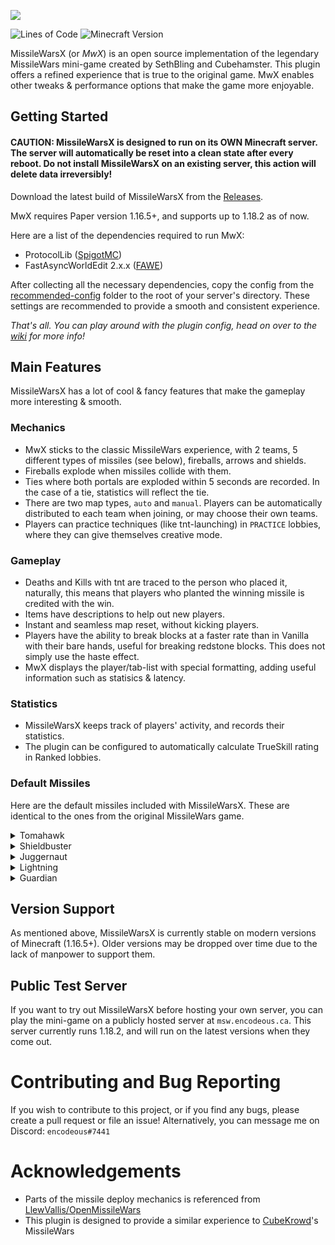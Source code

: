 ![](assets/cover.png)

![Lines of Code](https://img.shields.io/tokei/lines/github/encodeous/MissileWarsX)
![Minecraft Version](https://img.shields.io/badge/minecraft-1.16.5%2B-green)

MissileWarsX (or *MwX*) is an open source implementation of the legendary MissileWars mini-game created by SethBling and Cubehamster. This plugin offers a refined experience that is true to the original game. MwX enables other tweaks & performance options that make the game more enjoyable.


## Getting Started

#### CAUTION: MissileWarsX is designed to run on its OWN Minecraft server. The server will automatically be reset into a clean state after every reboot. Do not install MissileWarsX on an existing server, this action will delete data irreversibly!

Download the latest build of MissileWarsX from the [Releases](https://github.com/encodeous/MissileWarsX/releases/tag/latest).

MwX requires Paper version 1.16.5+, and supports up to 1.18.2 as of now.

Here are a list of the dependencies required to run MwX:
- ProtocolLib ([SpigotMC](https://www.spigotmc.org/resources/protocollib.1997/))
- FastAsyncWorldEdit 2.x.x ([FAWE](https://intellectualsites.github.io/download/fawe.html))

After collecting all the necessary dependencies, copy the config from the [recommended-config](https://github.com/encodeous/MissileWarsX/tree/dev/recommended-config) folder to the root of your server's directory. These settings are recommended to provide a smooth and consistent experience.

*That's all. You can play around with the plugin config, head on over to the [wiki](https://github.com/encodeous/MissileWarsX/wiki) for more info!*

## Main Features

MissileWarsX has a lot of cool & fancy features that make the gameplay more interesting & smooth.

### Mechanics

- MwX sticks to the classic MissileWars experience, with 2 teams, 5 different types of missiles (see below), fireballs, arrows and shields.
- Fireballs explode when missiles collide with them.
- Ties where both portals are exploded within 5 seconds are recorded. In the case of a tie, statistics will reflect the tie.
- There are two map types, `auto` and `manual`. Players can be automatically distributed to each team when joining, or may choose their own teams.
- Players can practice techniques (like tnt-launching) in `PRACTICE` lobbies, where they can give themselves creative mode.

### Gameplay

- Deaths and Kills with tnt are traced to the person who placed it, naturally, this means that players who planted the winning missile is credited with the win.
- Items have descriptions to help out new players.
- Instant and seamless map reset, without kicking players.
- Players have the ability to break blocks at a faster rate than in Vanilla with their bare hands, useful for breaking redstone blocks. This does not simply use the haste effect.
- MwX displays the player/tab-list with special formatting, adding useful information such as statisics & latency.

### Statistics
- MissileWarsX keeps track of players' activity, and records their statistics.
- The plugin can be configured to automatically calculate TrueSkill rating in Ranked lobbies.

### Default Missiles

Here are the default missiles included with MissileWarsX. These are identical to the ones from the original MissileWars game.

<details>
<summary>Tomahawk</summary>

![Tomahawk](assets/tomahawk.png)
</details>

<details>
<summary>Shieldbuster</summary>

![Shieldbuster](assets/shieldbuster.png)
</details>

<details>
<summary>Juggernaut</summary>

![Juggernaut](assets/juggernaut.png)
</details>

<details>
<summary>Lightning</summary>

![Lightning](assets/lightning.png)
</details>

<details>
<summary>Guardian</summary>

![Guardian](assets/guardian.png)
</details>


## Version Support

As mentioned above, MissileWarsX is currently stable on modern versions of Minecraft (1.16.5+). Older versions may be dropped over time due to the lack of manpower to support them.

## Public Test Server

If you want to try out MissileWarsX before hosting your own server, you can play the mini-game on a publicly hosted server at `msw.encodeous.ca`. This server currently runs 1.18.2, and will run on the latest versions when they come out.

# Contributing and Bug Reporting

If you wish to contribute to this project, or if you find any bugs, please create a pull request or file an issue!
Alternatively, you can message me on Discord: `encodeous#7441`

# Acknowledgements

- Parts of the missile deploy mechanics is referenced from [LlewVallis/OpenMissileWars](https://github.com/LlewVallis/OpenMissileWars)
- This plugin is designed to provide a similar experience to [CubeKrowd](https://www.cubekrowd.net)'s MissileWars
